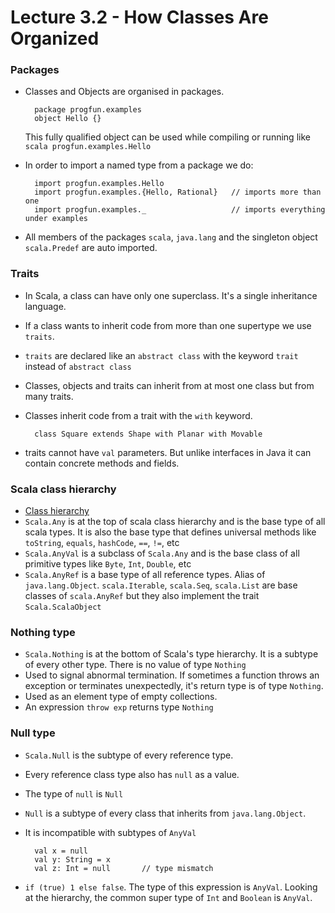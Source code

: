 # Lecture 3.2 - How Classes Are Organized

### Packages
+ Classes and Objects are organised in packages.

        package progfun.examples
        object Hello {}

    This fully qualified object can be used while compiling or running like `scala progfun.examples.Hello`

+ In order to import a named type from a package we do:

        import progfun.examples.Hello
        import progfun.examples.{Hello, Rational}   // imports more than one
        import progfun.examples._                   // imports everything under examples

+ All members of the packages `scala`, `java.lang` and the singleton object `scala.Predef` are auto imported.

### Traits
+ In Scala, a class can have only one superclass. It's a single inheritance language.
+ If a class wants to inherit code from more than one supertype we use `traits`.
+ `traits` are declared like an `abstract class` with the keyword  `trait` instead of `abstract class`
+ Classes, objects and traits can inherit from at most one class but from many traits.
+ Classes inherit code from a trait with the `with` keyword.

        class Square extends Shape with Planar with Movable

+ traits cannot have `val` parameters. But unlike interfaces in Java it can contain concrete methods and fields.

### Scala class hierarchy
+ [Class hierarchy](http://www.scala-lang.org/old/sites/default/files/images/classhierarchy.png)
+ `Scala.Any` is at the top of scala class hierarchy and is the base type of all scala types. It is also the base type that defines universal methods like `toString`, `equals`, `hashCode`, `==`, `!=`, etc
+ `Scala.AnyVal` is a subclass of `Scala.Any` and is the base class of all primitive types like `Byte`, `Int`, `Double`, etc
+ `Scala.AnyRef` is a base type of all reference types. Alias of `java.lang.Object`. `scala.Iterable`, `scala.Seq`, `scala.List` are base classes of `scala.AnyRef` but they also implement the trait `Scala.ScalaObject`

### Nothing type
+ `Scala.Nothing` is at the bottom of Scala's type hierarchy. It is a subtype of every other type. There is no value of type `Nothing`
+ Used to signal abnormal termination. If sometimes a function throws an exception or terminates unexpectedly, it's return type is of type `Nothing`.
+ Used as an element type of empty collections.
+ An expression `throw exp` returns type `Nothing`

### Null type
+ `Scala.Null` is the subtype of every reference type.
+ Every reference class type also has `null` as a value.
+ The type of `null` is `Null`
+ `Null` is a subtype of every class that inherits from `java.lang.Object`.
+ It is incompatible with subtypes of `AnyVal`

        val x = null
        val y: String = x
        val z: Int = null       // type mismatch

+ `if (true) 1 else false`. The type of this expression is `AnyVal`. Looking at the hierarchy, the common super type of `Int` and `Boolean` is `AnyVal`.
